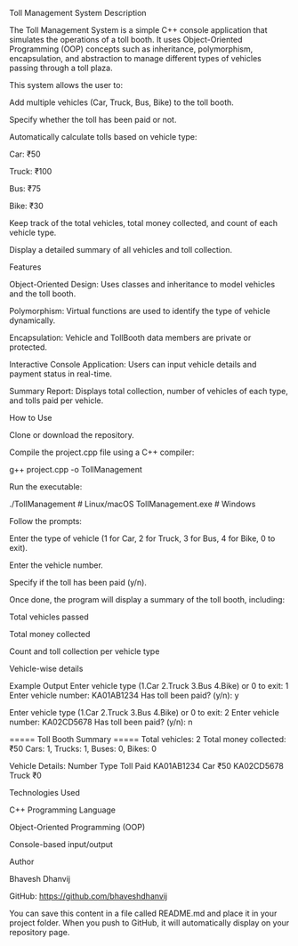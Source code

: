 Toll Management System
Description

The Toll Management System is a simple C++ console application that simulates the operations of a toll booth. It uses Object-Oriented Programming (OOP) concepts such as inheritance, polymorphism, encapsulation, and abstraction to manage different types of vehicles passing through a toll plaza.

This system allows the user to:

Add multiple vehicles (Car, Truck, Bus, Bike) to the toll booth.

Specify whether the toll has been paid or not.

Automatically calculate tolls based on vehicle type:

Car: ₹50

Truck: ₹100

Bus: ₹75

Bike: ₹30

Keep track of the total vehicles, total money collected, and count of each vehicle type.

Display a detailed summary of all vehicles and toll collection.

Features

Object-Oriented Design: Uses classes and inheritance to model vehicles and the toll booth.

Polymorphism: Virtual functions are used to identify the type of vehicle dynamically.

Encapsulation: Vehicle and TollBooth data members are private or protected.

Interactive Console Application: Users can input vehicle details and payment status in real-time.

Summary Report: Displays total collection, number of vehicles of each type, and tolls paid per vehicle.

How to Use

Clone or download the repository.

Compile the project.cpp file using a C++ compiler:

g++ project.cpp -o TollManagement


Run the executable:

./TollManagement   # Linux/macOS
TollManagement.exe # Windows


Follow the prompts:

Enter the type of vehicle (1 for Car, 2 for Truck, 3 for Bus, 4 for Bike, 0 to exit).

Enter the vehicle number.

Specify if the toll has been paid (y/n).

Once done, the program will display a summary of the toll booth, including:

Total vehicles passed

Total money collected

Count and toll collection per vehicle type

Vehicle-wise details

Example Output
Enter vehicle type (1.Car 2.Truck 3.Bus 4.Bike) or 0 to exit: 1
Enter vehicle number: KA01AB1234
Has toll been paid? (y/n): y

Enter vehicle type (1.Car 2.Truck 3.Bus 4.Bike) or 0 to exit: 2
Enter vehicle number: KA02CD5678
Has toll been paid? (y/n): n

===== Toll Booth Summary =====
Total vehicles: 2
Total money collected: ₹50
Cars: 1, Trucks: 1, Buses: 0, Bikes: 0

Vehicle Details:
Number     Type       Toll Paid
KA01AB1234 Car        ₹50
KA02CD5678 Truck      ₹0

Technologies Used

C++ Programming Language

Object-Oriented Programming (OOP)

Console-based input/output

Author

Bhavesh Dhanvij

GitHub: https://github.com/bhaveshdhanvij

You can save this content in a file called README.md and place it in your project folder. When you push to GitHub, it will automatically display on your repository page.
